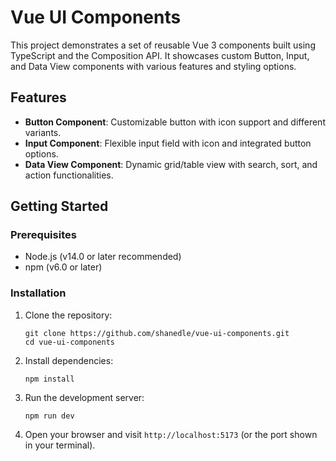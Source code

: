 # Vue UI Components

This project demonstrates a set of reusable Vue 3 components built using TypeScript and the Composition API. It showcases custom Button, Input, and Data View components with various features and styling options.

## Features

- **Button Component**: Customizable button with icon support and different variants.
- **Input Component**: Flexible input field with icon and integrated button options.
- **Data View Component**: Dynamic grid/table view with search, sort, and action functionalities.

## Getting Started

### Prerequisites

- Node.js (v14.0 or later recommended)
- npm (v6.0 or later)

### Installation

1. Clone the repository:

   ```
   git clone https://github.com/shanedle/vue-ui-components.git
   cd vue-ui-components
   ```

2. Install dependencies:

   ```
   npm install
   ```

3. Run the development server:
   ```
   npm run dev
   ```
4. Open your browser and visit `http://localhost:5173` (or the port shown in your terminal).
